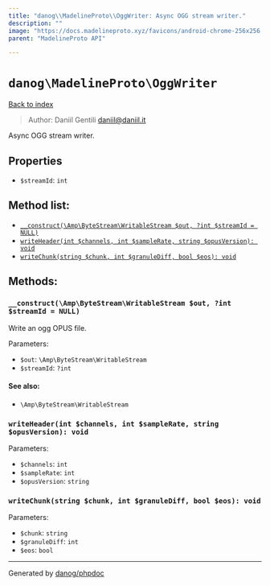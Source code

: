 ```yaml
---
title: "danog\\MadelineProto\\OggWriter: Async OGG stream writer."
description: ""
image: "https://docs.madelineproto.xyz/favicons/android-chrome-256x256.png"
parent: "MadelineProto API"

---
```

# `danog\MadelineProto\OggWriter`
[Back to index](../../index.html)

> Author: Daniil Gentili <daniil@daniil.it>  
  

Async OGG stream writer.  



## Properties
* `$streamId`: `int` 

## Method list:
* [`__construct(\Amp\ByteStream\WritableStream $out, ?int $streamId = NULL)`](#__construct)
* [`writeHeader(int $channels, int $sampleRate, string $opusVersion): void`](#writeHeader)
* [`writeChunk(string $chunk, int $granuleDiff, bool $eos): void`](#writeChunk)

## Methods:
### <a name="__construct"></a> `__construct(\Amp\ByteStream\WritableStream $out, ?int $streamId = NULL)`

Write an ogg OPUS file.


Parameters:

* `$out`: `\Amp\ByteStream\WritableStream`   
* `$streamId`: `?int`   


#### See also: 
* `\Amp\ByteStream\WritableStream`




### <a name="writeHeader"></a> `writeHeader(int $channels, int $sampleRate, string $opusVersion): void`




Parameters:

* `$channels`: `int`   
* `$sampleRate`: `int`   
* `$opusVersion`: `string`   



### <a name="writeChunk"></a> `writeChunk(string $chunk, int $granuleDiff, bool $eos): void`




Parameters:

* `$chunk`: `string`   
* `$granuleDiff`: `int`   
* `$eos`: `bool`   



---
Generated by [danog/phpdoc](https://phpdoc.daniil.it)
